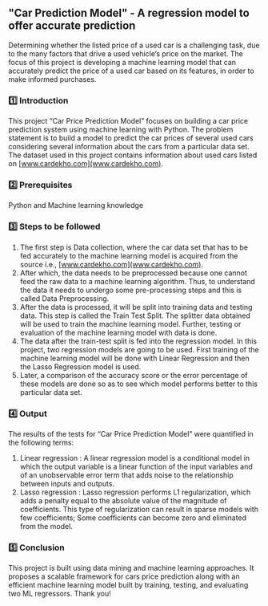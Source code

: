 ## "Car Prediction Model" - A regression model to offer accurate prediction

Determining whether the listed price of a used car is a challenging task, due to the many factors that drive a used vehicle’s price on the market. The focus of this project is developing a machine learning model that can accurately predict the price of a used car based on its features, in order to make informed purchases.

### :one: Introduction
This project “Car Price Prediction Model” focuses on building a car price prediction system using machine learning with Python. The problem statement is to build a model to predict the car prices of several used cars considering several information about the cars from a particular data set. The dataset used in this project contains information about
used cars listed on [www.cardekho.com](www.cardekho.com).

### :two: Prerequisites
Python and Machine learning knowledge

### :three: Steps to be followed
1. The first step is Data collection, where the car data set that has to be fed accurately to the machine learning model is acquired from the source i.e., [www.cardekho.com](www.cardekho.com). 
2. After which, the data needs to be preprocessed because one cannot feed the raw data to a machine learning algorithm. Thus, to understand the data it needs to undergo some pre-processing steps and this is called Data Preprocessing. 
3. After the data is processed, it will be split into training data and testing data. This step is called the Train Test Split. The splitter data obtained will be used to train the machine learning model. Further, testing or evaluation of the machine learning model with data is done. 
4. The data after the train-test split is fed into the regression model. In this project, two regression models are going to be used. First training of the machine learning model will be done with Linear Regression and then the Lasso Regression model is used. 
5. Later, a comparison of the accuracy score or the error percentage of these models are done so as to see which model performs better to this particular data set.

### :four: Output
The results of the tests for “Car Price Prediction Model” were quantified in the
following terms:
1. Linear regression : A linear regression model is a conditional model in which the output variable is a linear function of the input variables and of an unobservable error term that adds noise to the relationship between inputs and outputs. 
2. Lasso regression : Lasso regression performs L1 regularization, which adds a penalty equal to the absolute value of the magnitude of coefficients. This type of regularization can result in sparse models with few coefficients; Some coefficients can become zero and eliminated from the model. 

### :five: Conclusion
This project is built using data mining and machine learning approaches. It proposes a scalable framework for cars price prediction along with an efficient machine learning model built by training, testing, and evaluating two ML regressors. Thank you!
